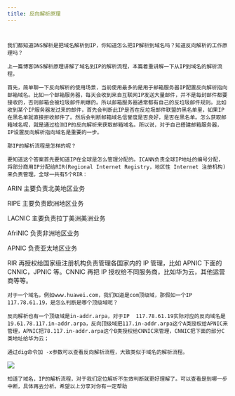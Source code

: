 ```yaml
---
title: 反向解析原理
---
```


#

    我们都知道DNS解析是把域名解析到IP，你知道怎么把IP解析到域名吗？知道反向解析的工作原理吗？

    上一篇博客DNS解析原理讲解了域名到IP的解析流程，本篇着重讲解一下从IP到域名的解析流程。

    首先，简单聊一下反向解析的使用场景，当前使用最多的是用于邮箱服务器IP配置反向解析指向邮箱域名。比如一个邮箱服务器，每天会收到来自互联网IP发送大量邮件，并不是每封邮件都要接收的，否则邮箱会被垃圾邮件刷爆的。所以邮箱服务器通常都有自己的反垃圾邮件规则。比如收到某个IP服务器发过来的邮件，首先会判断此IP是否在反垃圾邮件联盟的黑名单里，如果IP在黑名单就直接拒收邮件了。然后会判断邮箱域名信誉度是否良好，是否在黑名单。怎么获取邮箱域名呢，就是通过检测IP的反向解析来获取邮箱域名。所以说，对于自己搭建邮箱服务器，IP设置反向解析指向域名是重要的一步。

    那IP的解析流程是怎样的呢？

    要知道这个答案首先要知道IP在全球是怎么管理分配的。ICANN负责全球IP地址的编号分配，将部分商用IP分配给RIR(Regional Internet Registry，地区性 Internet 注册机构)来负责管理。全球一共有5个RIR：

ARIN 主要负责北美地区业务

RIPE 主要负责欧洲地区业务

LACNIC 主要负责拉丁美洲美洲业务

AfriNIC 负责非洲地区业务

APNIC 负责亚太地区业务

RIR 再授权给国家级注册机构负责管理各国家内的 IP 管理，比如 APNIC 下面的 CNNIC，JPNIC 等。CNNIC 再把 IP 授权给不同服务商，比如华为云，其他运营商等等。

    对于一个域名，例如www.huawei.com，我们知道是com顶级域，那假如一个IP 117.78.61.19，是怎么判断是哪个顶级域呢？

    反向解析也有一个顶级域是in-addr.arpa，对于IP  117.78.61.19实际对应的反向域名是19.61.78.117.in-addr.arpa，反向顶级域把117.in-addr.arpa这个A类授权给APNIC来管理，APNIC把78.117.in-addr.arpa这个B类授权给CNNIC来管理，CNNIC把下面的部分C类地址给华为云；

    通过dig命令加 -x参数可以查看反向解析流程，大致类似于域名的解析流程。

![](https://notes-learning.oss-cn-beijing.aliyuncs.com/pg3qpr/1616160967075-291efb58-74ef-4ca6-bc37-929f11410605.jpeg)

    知道了域名，IP的解析流程，对于我们定位解析不生效判断就更好理解了。可以查看是到哪一步中断，具体再去分析。希望以上分享对你有一定帮助
